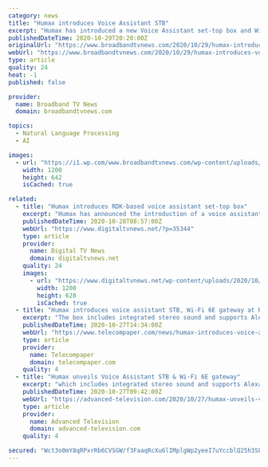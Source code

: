 ```yaml
---
category: news
title: "Humax introduces Voice Assistant STB"
excerpt: "Humax has introduced a new Voice Assistant set-top box and Wi-Fi 6E gateway at the virtual RDK Euro Summit 2020."
publishedDateTime: 2020-10-29T20:20:00Z
originalUrl: "https://www.broadbandtvnews.com/2020/10/29/humax-introduces-voice-assistant-stb/"
webUrl: "https://www.broadbandtvnews.com/2020/10/29/humax-introduces-voice-assistant-stb/"
type: article
quality: 24
heat: -1
published: false

provider:
  name: Broadband TV News
  domain: broadbandtvnews.com

topics:
  - Natural Language Processing
  - AI

images:
  - url: "https://i1.wp.com/www.broadbandtvnews.com/wp-content/uploads/2020/10/image-8.png?fit=1200%2C642&ssl=1"
    width: 1200
    height: 642
    isCached: true

related:
  - title: "Humax introduces RDK-based voice assistant set-top box"
    excerpt: "Humax has announced the introduction of a voice assistant set-top box and Wi-Fi 6E gateway at the RDK Euro Summit 2020. The set-top box integrates stereo sound and supports Alexa's Far-Field Voice Recognition with a built-in mic."
    publishedDateTime: 2020-10-28T08:57:00Z
    webUrl: "https://www.digitaltvnews.net/?p=35344"
    type: article
    provider:
      name: Digital TV News
      domain: digitaltvnews.net
    quality: 24
    images:
      - url: "https://www.digitaltvnews.net/wp-content/uploads/2020/10/Humax-Virtual-RDK-Summit-2020.png"
        width: 1200
        height: 628
        isCached: true
  - title: "Humax introduces voice assistant STB, Wi-Fi 6E gateway at RDK summit"
    excerpt: "The box includes integrated stereo sound and supports Alexa’s far-field voice recognition with a built-in mic. Humax has a lonf history of RDK device deployment. At the RDK Euro Summit, Humax will also showcase its IP Box integrated with the latest ..."
    publishedDateTime: 2020-10-27T14:34:00Z
    webUrl: "https://www.telecompaper.com/news/humax-introduces-voice-assistant-stb-wi-fi-6e-gateway-at-rdk-summit--1359369"
    type: article
    provider:
      name: Telecompaper
      domain: telecompaper.com
    quality: 4
  - title: "Humax unveils Voice Assistant STB & Wi-Fi 6E gateway"
    excerpt: "which includes integrated stereo sound and supports Alexa’s Far-Field Voice Recognition with a built-in mic. At the RDK Euro Summit, Humax will also showcase its market-ready IP Box integrated with the latest Broadcom solution with 24K DMIPS CPU ..."
    publishedDateTime: 2020-10-27T09:42:00Z
    webUrl: "https://advanced-television.com/2020/10/27/humax-unveils-voice-assistant-stb-wi-fi-6e-gateway/"
    type: article
    provider:
      name: Advanced Television
      domain: advanced-television.com
    quality: 4

secured: "Wct3o0mY8qRPxrRb6CVSGW/f3FaaqRcXu6lIMplgWp2yeeI7uYccblQ25h3SLgpkHg6829RHnh2auvJWK9Gw4S7pKQ7+k++7hLdeQq4XNQXx/AlAZGE4RtGKSQVBuHNTG+Ksh8z0/CFluJOtVO7xUby5DXT+yzYAkTAmG1hBv4+H3GxK/t+srY5dtnYISzcxvtDloYwo41rJj41P/2fvfy938eWmrItoOIG6SO4GEa2/HTKGkp3QLwBEpPeHyJWhPkvuEha0fciEWHp4MuhXcuOJsS6YZAJ/S/8w9IpRITKRa6rsjKMV4Y6LM8diyvEzXNjctuCpDFqHaT+2IBCjJ/cGPX0v05QyUevHxKkvF88=;QbNDjnXXsrGFAPPf139yvQ=="
---
```


